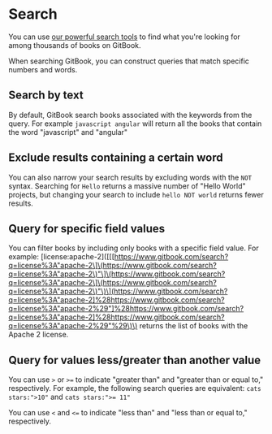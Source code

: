 # Search

You can use [our powerful search tools](https://www.gitbook.com/search) to find what you're looking for among thousands of books on GitBook.

When searching GitBook, you can construct queries that match specific numbers and words.

## Search by text

By default, GitBook search books associated with the keywords from the query. For example `javascript angular` will return all the books that contain the word "javascript" and "angular"

## Exclude results containing a certain word

You can also narrow your search results by excluding words with the `NOT` syntax. Searching for `Hello` returns a massive number of "Hello World" projects, but changing your search to include `hello NOT world` returns fewer results.

## Query for specific field values

You can filter books by including only books with a specific field value. For example: \[license:apache-2\]\(\[\[[https://www.gitbook.com/search?q=license%3A"apache-2\]\(https://www.gitbook.com/search?q=license%3A"apache-2\)"\]\(https://www.gitbook.com/search?q=license%3A"apache-2\]\(https://www.gitbook.com/search?q=license%3A"apache-2\)"\)\](https://www.gitbook.com/search?q=license%3A"apache-2]%28https://www.gitbook.com/search?q=license%3A"apache-2%29"]%28https://www.gitbook.com/search?q=license%3A"apache-2]%28https://www.gitbook.com/search?q=license%3A"apache-2%29"%29\)\) returns the list of books with the Apache 2 license.

## Query for values less/greater than another value

You can use `>` or `>=` to indicate "greater than" and "greater than or equal to," respectively. For example, the following search queries are equivalent: `cats stars:">10"` and `cats stars:">= 11"`

You can use `<` and `<=` to indicate "less than" and "less than or equal to," respectively.

